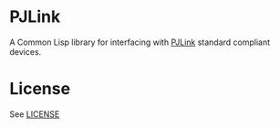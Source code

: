 # PJLink
A Common Lisp library for interfacing with [PJLink](https://pjlink.jbmia.or.jp/english/) standard compliant devices.

# License
See [LICENSE](LICENSE.txt)
